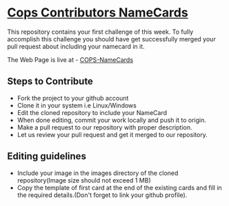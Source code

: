 # [Cops Contributors NameCards](https://cops-iitbhu.github.io/cops_namecards/index.html)

This repository contains your first challenge of this week. To fully accomplish
this challenge you should have get successfully merged your pull request about
including your namecard in it.

The Web Page is live at - [COPS-NameCards](https://cops-iitbhu.github.io/cops_namecards/index.html)

## Steps to Contribute

- Fork the project to your github account
- Clone it in your system i.e Linux/Windows
- Edit the cloned repository to include your NameCard
- When done editing, commit your work locally and push it to origin.
- Make a pull request to our repository with proper description.
- Let us review your pull request and get it merged to our repository.

## Editing guidelines

- Include your image in the images directory of the cloned repository(Image size should not exceed 1 MB)
- Copy the template of first card at the end of the existing cards and fill in the required details.(Don't forget to link your github profile). 

